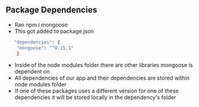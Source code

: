 ## Package Dependencies

- Ran npm i mongoose
- This got added to package.json
```bash
   "dependencies": {
    "mongoose": "^8.15.1"
    }
```
- Inside of the node modules folder there are other libraries mongoose is dependent on
- All dependencies of our app and their dependencies are stored within node modules folder
- If one of these packages uses a different version for one of these dependencies it will be stored locally in the dependency's folder